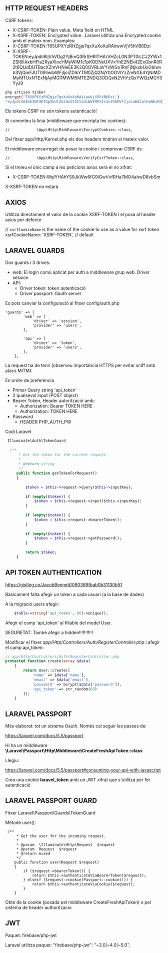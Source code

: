 HTTP REQUEST HEADERS
--------------------

CSRF tokens:
- X-CSRF-TOKEN: Plain value. Meta field on HTML
- X-XSRF-TOKEN: Encrypted value . Laravel utiltiza una Encrypted cookie amb el mateix nom.
Examples:
- X-CSRF-TOKEN:T65UPXYzRHZgje7qxXuXoXuRAiiwwVjV5hVB6Dzi
- X-XSRF-TOKEN:eyJpdiI6IjVhVDg2YjBmQ3RrSHRlTHArVHZcL0N3PT0iLCJ2YWx1ZSI6IlAxbHFIa2RyaXlocHMyWlM1c1pKODNxUXVxYnE2NEk4ZExGbnR0R2t6QUdDUTBacXZmVHNleEE3K2Q0OVRLaVYxWGo1RnFjNjkxbUxGblwvb3VjQmFJUT09IiwibWFjIjoiZDlkYTM0ZjQ2NjY0OGVlYzZmNGE4YjNiMDMyMTUxNTExNjAyMGI1MWM5MTE2NDQ3ODQxN2VhYzQxYWQzMGY0YyJ9

```bash
php artisan tinker
encrypt('T65UPXYzRHZgje7qxXuXoXuRAiiwwVjV5hVB6Dzi')
"eyJpdiI6Imk3NTdKTGpVbUl2b2dxV25CS3diWVE9PSIsInZhbHVlIjoiaHA2alhmNExRUjFkRlRNQ0tCdjRRV3NoNGU3S0lmdnM0QWlcL2Z1ZEhuQlF5ZGpPOVh3OXFaUTdaMkhzUWhoSVdpUXpoTXVhTGpoazdweldKcCtXc2hRPT0iLCJtYWMiOiJlYzkxYzA2YjVlMWU0ZTg4NDdjZDM2ODAxODg1MzVhYzFkNDA4MTRhYmU2NzI3ODUyMmM0MGZhOTM4MDdhNDlhIn0="
```

Els tokens CSRF no són tokens autenticació!

Si comenteu la línia (middleware que encripta les cookies):

```
//            \App\Http\Middleware\EncryptCookies::class,
```

Del fitxer app/Http/Kernel.php els dos headers tindràn el mateix valor.

El middleware encarregat de posar la cookie i comprovar CSRF és:

```
//            \App\Http\Middleware\VerifyCsrfToken::class,
```

Si el treieu el únic camp a les peticions axios serà el no xifrat:

- X-CSRF-TOKEN:WqlYHAhYS9JkWw6fG9IGwVvfRHa7MO4ahwD8vbSm

X-XSRF-TOKEN no estarà


AXIOS
-----

Utilitza directament el valor de la cookie XSRF-TOKEN i el posa al header axios per defecte

// `xsrfCookieName` is the name of the cookie to use as a value for xsrf token
  xsrfCookieName: 'XSRF-TOKEN', // default

LARAVEL GUARDS
--------------

Dos guards i 3 drives:

- web: El login comú aplicat per auth a middleware grup web. Driver session
- API:
  - Driver token: token autenticació
  - Driver passport: Oauth server

Es pots canviar la configuració al fitxer config/auth.php

```
'guards' => [
        'web' => [
            'driver' => 'session',
            'provider' => 'users',
        ],

        'api' => [
            'driver' => 'token',
            'provider' => 'users',
        ],
    ],
```

La request ha de tenir (observeu importància HTTPS per evitar sniff amb atacs MITM):

En ordre de preferència
- Primer Query string 'api_token'
- 2 qualsevol input (POST object)
- Bearer Token, Header autorització amb:
  - Authorization: Bearer TOKEN HERE
  - Authorization: TOKEN HERE
- Password
  - HEADER PHP_AUTH_PW

Codi Laravel

```php
 Illuminate\Auth\TokenGuard
 
  /**
      * Get the token for the current request.
      *
      * @return string
      */
     public function getTokenForRequest()
     {
 
         $token = $this->request->query($this->inputKey);
 
         if (empty($token)) {
             $token = $this->request->input($this->inputKey);
         }
 
         if (empty($token)) {
             $token = $this->request->bearerToken();
         }
 
         if (empty($token)) {
             $token = $this->request->getPassword();
         }
 
         return $token;
     }
```

API TOKEN AUTHENTICATION
-------------------------

https://gistlog.co/JacobBennett/090369fbab0b31130b51

Bàsicament falta afegir un token a cada usuari (a la base de dades)

A la migració users afegir:

```php
	$table->string('api_token', 60)->unique();
```

Afegir el camp 'api_token' al fillable del model User. 

SEGURETAT: També afegir a hidden!!!!!!!!!!!

Modificar el fitxer *app/Http/Controllers/Auth/RegisterController.php* i afegir el camp api_token:

```php
// app/Http/Controllers/Auth/RegisterController.php
protected function create(array $data)
    {
        return User::create([
            'name' => $data['name'],
            'email' => $data['email'],
            'password' => bcrypt($data['password']),
            'api_token' => str_random(60)
        ]);
    }
```


LARAVEL PASSPORT
----------------

Més elaborat: tot un sistema Oauth. Només cal seguir les passes de:

https://laravel.com/docs/5.5/passport

Hi ha un middleware **\Laravel\Passport\Http\Middleware\CreateFreshApiToken::class**

Llegiu:

https://laravel.com/docs/5.5/passport#consuming-your-api-with-javascript

Crea una cookie **laravel_token** amb un JWT xifrat que s'utilitza per fer autenticació

LARAVEL PASSPORT GUARD
----------------------

Fitxer Laravel\Passport\Guards\TokenGuard

Mètode user():

```
 /**
     * Get the user for the incoming request.
     *
     * @param  \Illuminate\Http\Request  $request
     * @param  Request  $request
     * @return mixed
     */
    public function user(Request $request)
    {
        if ($request->bearerToken()) {
            return $this->authenticateViaBearerToken($request);
        } elseif ($request->cookie(Passport::cookie())) {
            return $this->authenticateViaCookie($request);
        }
    }
```

Obté de la cookie (posada pel middleware CreateFreshApiToken) o pel sistema de header authoritzacio

JWT
---

Paquet: firebase/php-jwt

Laravel utilitza paquet: "firebase/php-jwt": "~3.0|~4.0|~5.0",


